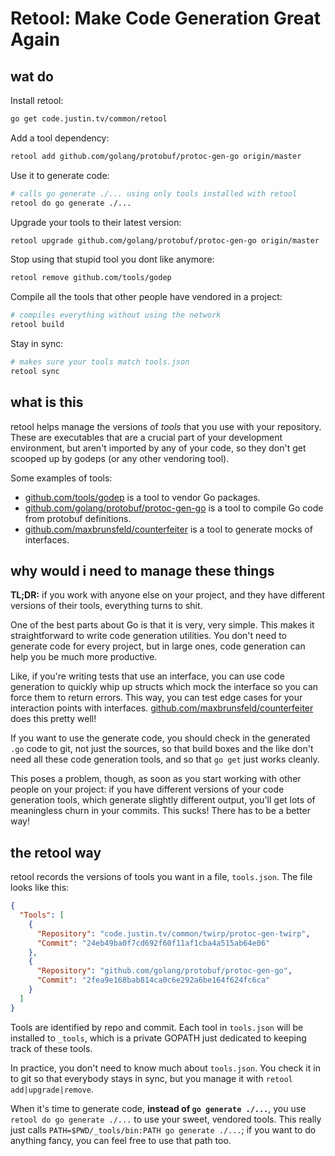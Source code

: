 # Retool: Make Code Generation Great Again #

## wat do ##

Install retool:
```sh
go get code.justin.tv/common/retool
```

Add a tool dependency:
```sh
retool add github.com/golang/protobuf/protoc-gen-go origin/master
```

Use it to generate code:
```sh
# calls go generate ./... using only tools installed with retool
retool do go generate ./...
```

Upgrade your tools to their latest version:
```sh
retool upgrade github.com/golang/protobuf/protoc-gen-go origin/master
```

Stop using that stupid tool you dont like anymore:
```sh
retool remove github.com/tools/godep
```

Compile all the tools that other people have vendored in a project:
```sh
# compiles everything without using the network
retool build
```

Stay in sync:
```sh
# makes sure your tools match tools.json
retool sync
```

## what is this ##

retool helps manage the versions of _tools_ that you use with your
repository. These are executables that are a crucial part of your
development environment, but aren't imported by any of your code, so
they don't get scooped up by godeps (or any other vendoring tool).

Some examples of tools:

 - [github.com/tools/godep](github.com/tools/godep) is a tool to
   vendor Go packages.
 - [github.com/golang/protobuf/protoc-gen-go](https://github.com/golang/protobuf/protoc-gen-go)
   is a tool to compile Go code from protobuf definitions.
 - [github.com/maxbrunsfeld/counterfeiter](https://github.com/maxbrunsfeld/counterfeiter)
   is a tool to generate mocks of interfaces.

## why would i need to manage these things  ##

**TL;DR:** if you work with anyone else on your project, and they have
different versions of their tools, everything turns to shit.

One of the best parts about Go is that it is very, very simple. This
makes it straightforward to write code generation utilities. You don't
need to generate code for every project, but in large ones, code
generation can help you be much more productive.

Like, if you're writing tests that use an interface, you can use code
generation to quickly whip up structs which mock the interface so you
can force them to return errors. This way, you can test edge cases for
your interaction points with
interfaces. [github.com/maxbrunsfeld/counterfeiter](https://github.com/maxbrunsfeld/counterfeiter)
does this pretty well!

If you want to use the generate code, you should check in the
generated `.go` code to git, not just the sources, so that build boxes
and the like don't need all these code generation tools, and so that
`go get` just works cleanly.

This poses a problem, though, as soon as you start working with other
people on your project: if you have different versions of your code
generation tools, which generate slightly different output, you'll get
lots of meaningless churn in your commits. This sucks! There has to be
a better way!

## the retool way ##

retool records the versions of tools you want in a file,
`tools.json`. The file looks like this:

```json
{
  "Tools": [
    {
      "Repository": "code.justin.tv/common/twirp/protoc-gen-twirp",
      "Commit": "24eb49ba0f7cd692f60f11af1cba4a515ab64e06"
    },
    {
      "Repository": "github.com/golang/protobuf/protoc-gen-go",
      "Commit": "2fea9e168bab814ca0c6e292a6be164f624fc6ca"
    }
  ]
}
```

Tools are identified by repo and commit. Each tool in `tools.json`
will be installed to `_tools`, which is a private GOPATH just
dedicated to keeping track of these tools.

In practice, you don't need to know much about `tools.json`. You check
it in to git so that everybody stays in sync, but you manage it with
`retool add|upgrade|remove`.

When it's time to generate code, **instead of `go generate ./...`**,
you use `retool do go generate ./...` to use your sweet, vendored
tools. This really just calls `PATH=$PWD/_tools/bin:PATH go generate
./...`; if you want to do anything fancy, you can feel free to use
that path too.
